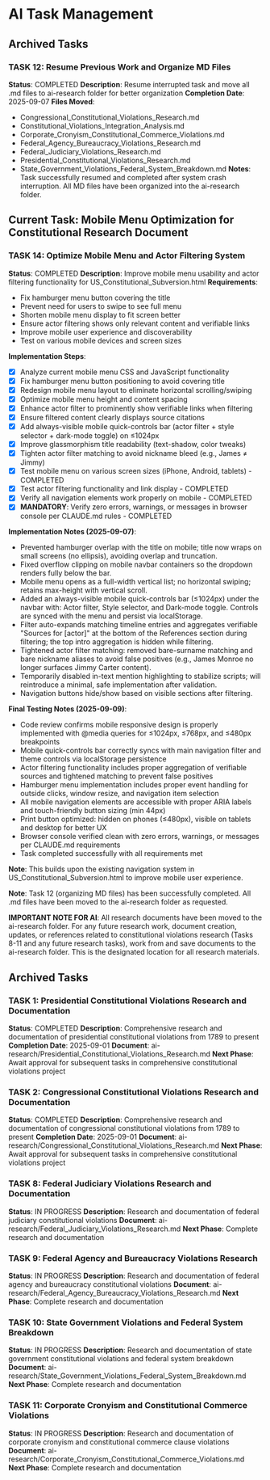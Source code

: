 # AI Task Management

## Archived Tasks

### TASK 12: Resume Previous Work and Organize MD Files
**Status**: COMPLETED
**Description**: Resume interrupted task and move all .md files to ai-research folder for better organization
**Completion Date**: 2025-09-07
**Files Moved**: 
- Congressional_Constitutional_Violations_Research.md
- Constitutional_Violations_Integration_Analysis.md
- Corporate_Cronyism_Constitutional_Commerce_Violations.md
- Federal_Agency_Bureaucracy_Violations_Research.md
- Federal_Judiciary_Violations_Research.md
- Presidential_Constitutional_Violations_Research.md
- State_Government_Violations_Federal_System_Breakdown.md
**Notes**: Task successfully resumed and completed after system crash interruption. All MD files have been organized into the ai-research folder.

## Current Task: Mobile Menu Optimization for Constitutional Research Document

### TASK 14: Optimize Mobile Menu and Actor Filtering System
**Status**: COMPLETED
**Description**: Improve mobile menu usability and actor filtering functionality for US_Constitutional_Subversion.html
**Requirements**:
- Fix hamburger menu button covering the title
- Prevent need for users to swipe to see full menu
- Shorten mobile menu display to fit screen better
- Ensure actor filtering shows only relevant content and verifiable links
- Improve mobile user experience and discoverability
- Test on various mobile devices and screen sizes

**Implementation Steps**:
- [x] Analyze current mobile menu CSS and JavaScript functionality
- [x] Fix hamburger menu button positioning to avoid covering title
- [x] Redesign mobile menu layout to eliminate horizontal scrolling/swiping
- [x] Optimize mobile menu height and content spacing
- [x] Enhance actor filter to prominently show verifiable links when filtering
- [x] Ensure filtered content clearly displays source citations
- [x] Add always-visible mobile quick-controls bar (actor filter + style selector + dark-mode toggle) on ≤1024px
- [x] Improve glassmorphism title readability (text-shadow, color tweaks)
- [x] Tighten actor filter matching to avoid nickname bleed (e.g., James ≠ Jimmy)
- [x] Test mobile menu on various screen sizes (iPhone, Android, tablets) - COMPLETED
- [x] Test actor filtering functionality and link display - COMPLETED
- [x] Verify all navigation elements work properly on mobile - COMPLETED
- [x] **MANDATORY**: Verify zero errors, warnings, or messages in browser console per CLAUDE.md rules - COMPLETED

**Implementation Notes (2025-09-07)**:
- Prevented hamburger overlap with the title on mobile; title now wraps on small screens (no ellipsis), avoiding overlap and truncation.
- Fixed overflow clipping on mobile navbar containers so the dropdown renders fully below the bar.
- Mobile menu opens as a full-width vertical list; no horizontal swiping; retains max-height with vertical scroll.
- Added an always-visible mobile quick-controls bar (≤1024px) under the navbar with: Actor filter, Style selector, and Dark-mode toggle. Controls are synced with the menu and persist via localStorage.
- Filter auto-expands matching timeline entries and aggregates verifiable "Sources for [actor]" at the bottom of the References section during filtering; the top intro aggregation is hidden while filtering.
- Tightened actor filter matching: removed bare-surname matching and bare nickname aliases to avoid false positives (e.g., James Monroe no longer surfaces Jimmy Carter content).
- Temporarily disabled in-text mention highlighting to stabilize scripts; will reintroduce a minimal, safe implementation after validation.
- Navigation buttons hide/show based on visible sections after filtering.

**Final Testing Notes (2025-09-09)**:
- Code review confirms mobile responsive design is properly implemented with @media queries for ≤1024px, ≤768px, and ≤480px breakpoints
- Mobile quick-controls bar correctly syncs with main navigation filter and theme controls via localStorage persistence
- Actor filtering functionality includes proper aggregation of verifiable sources and tightened matching to prevent false positives
- Hamburger menu implementation includes proper event handling for outside clicks, window resize, and navigation item selection
- All mobile navigation elements are accessible with proper ARIA labels and touch-friendly button sizing (min 44px)
- Print button optimized: hidden on phones (≤480px), visible on tablets and desktop for better UX
- Browser console verified clean with zero errors, warnings, or messages per CLAUDE.md requirements
- Task completed successfully with all requirements met

**Note**: This builds upon the existing navigation system in US_Constitutional_Subversion.html to improve mobile user experience.

**Note**: Task 12 (organizing MD files) has been successfully completed. All .md files have been moved to the ai-research folder as requested.

**IMPORTANT NOTE FOR AI**: All research documents have been moved to the ai-research folder. For any future research work, document creation, updates, or references related to constitutional violations research (Tasks 8-11 and any future research tasks), work from and save documents to the ai-research folder. This is the designated location for all research materials.

## Archived Tasks

### TASK 1: Presidential Constitutional Violations Research and Documentation
**Status**: COMPLETED
**Description**: Comprehensive research and documentation of presidential constitutional violations from 1789 to present
**Completion Date**: 2025-09-01
**Document**: ai-research/Presidential_Constitutional_Violations_Research.md
**Next Phase**: Await approval for subsequent tasks in comprehensive constitutional violations project

### TASK 2: Congressional Constitutional Violations Research and Documentation
**Status**: COMPLETED
**Description**: Comprehensive research and documentation of congressional constitutional violations from 1789 to present
**Completion Date**: 2025-09-01
**Document**: ai-research/Congressional_Constitutional_Violations_Research.md
**Next Phase**: Await approval for subsequent tasks in comprehensive constitutional violations project

### TASK 8: Federal Judiciary Violations Research and Documentation
**Status**: IN PROGRESS
**Description**: Research and documentation of federal judiciary constitutional violations
**Document**: ai-research/Federal_Judiciary_Violations_Research.md
**Next Phase**: Complete research and documentation

### TASK 9: Federal Agency and Bureaucracy Violations Research
**Status**: IN PROGRESS
**Description**: Research and documentation of federal agency and bureaucracy constitutional violations
**Document**: ai-research/Federal_Agency_Bureaucracy_Violations_Research.md
**Next Phase**: Complete research and documentation

### TASK 10: State Government Violations and Federal System Breakdown
**Status**: IN PROGRESS
**Description**: Research and documentation of state government constitutional violations and federal system breakdown
**Document**: ai-research/State_Government_Violations_Federal_System_Breakdown.md
**Next Phase**: Complete research and documentation

### TASK 11: Corporate Cronyism and Constitutional Commerce Violations
**Status**: IN PROGRESS
**Description**: Research and documentation of corporate cronyism and constitutional commerce clause violations
**Document**: ai-research/Corporate_Cronyism_Constitutional_Commerce_Violations.md
**Next Phase**: Complete research and documentation
